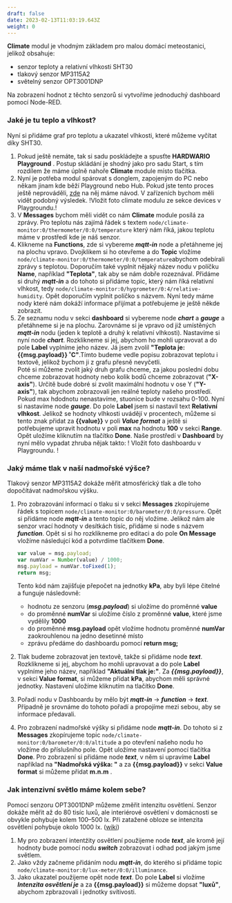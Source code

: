 ```yaml
---
draft: false
date: 2023-02-13T11:03:19.643Z
weight: 0
---
```

**Climate** modul je vhodným základem pro malou domácí meteostanici, jelikož obsahuje:

- senzor teploty a relativní vlhkosti SHT30
- tlakový senzor MP3115A2
- světelný senzor OPT3001DNP


Na zobrazení hodnot z těchto senzorů si vytvoříme jednoduchý dashboard pomocí Node-RED. 

### Jaké je tu teplo a vlhkost? 

Nyní si přidáme graf pro teplotu a ukazatel vlhkosti, které můžeme vyčítat díky SHT30.

1. Pokud ještě nemáte, tak si sadu poskládejte a spusťte **HARDWARIO Playground** . Postup skládání je shodný jako pro sadu Start, s tím rozdílem že máme úplně nahoře **Climate** module místo tlačítka. 
2. Nyní je potřeba modul spárovat s donglem, zapojeným do PC nebo někam jinam kde běží Playground nebo Hub. Pokud jste tento proces ještě neprováděli, [zde](https://www.hardwario.com/cs/education/tutorials/jak-sparovat-kit/) na něj máme návod. V zařízeních bychom měli vidět podobný výsledek. 
!Vložit foto climate modulu ze sekce devices v Playgroundu.! 
1. V **Messages** bychom měli vidět co nám **Climate** module posílá za zprávy. Pro teplotu nás zajímá řádek s textem `node/climate-monitor:0/thermometer/0:0/temperature` který nám říká, jakou teplotu máme v prostředí kde je náš senzor. 
2. Klikneme na **Functions**, zde si vybereme **_mqtt-in_** node a přetáhneme jej na plochu vpravo. Dvojklikem si ho otevřeme a do **Topic** vložíme `node/climate-monitor:0/thermometer/0:0/temperature`abychom odebírali zprávy s teplotou. Doporučím také vyplnit nějaký název nodu v políčku **Name**, například **"Teplota"**, tak aby se nám dobře rozeznával. Přidáme si druhý **_mqtt-in_** a do tohoto si přidáme topic, který nám říká relativní vlhkost, tedy `node/climate-monitor:0/hygrometer/0:4/relative-humidity`. Opět doporučím vyplnit políčko s názvem. Nyní tedy máme nody které nám dokáží informace přijímat a potřebujeme je ještě někde zobrazit.
3. Ze seznamu nodu v sekci **dashboard** si vybereme node **_chart_** a **_gauge_** a přetáhneme si je na plochu. Zarovnáme si je vpravo od již umístěných **_mqtt-in_** nodu (jeden k teplotě a druhý k relativní vlhkosti). 
Nastavíme si nyní node **_chart_**. Rozklikneme si jej, abychom ho mohli upravovat a do pole **Label** vyplníme jeho název. Já jsem zvolil **"Teplota je: {{msg.payload}} ˚C"**.Tímto budeme vedle popisu zobrazovat teplotu i textově, jelikož bychom ji z grafu přesně nevyčetli.  
Poté si můžeme zvolit jaký druh grafu chceme, za jakou poslední dobu chceme zobrazovat hodnoty nebo kolik bodů chceme zobrazovat (**"X-axis"**). Určitě bude dobré si zvolit maximální hodnotu v ose Y (**"Y-axis"**), tak abychom zobrazovali jen reálné teploty našeho prostředí. Pokud max hdodnotu nenastavíme, stuonice bude v rozsahu 0-100. 
Nyní si nastavíme node **_gauge_**. Do pole **Label** jsem si nastavil text **Relativní vlhkost**. Jelikož se hodnoty vlhkosti uvádějí v procentech, můžeme si tento znak přidat za **{{value}}** v poli **_Value format_** a ještě si potřebujeme upravit hodnotu v poli **max** na hodnotu **100** v sekci **Range**. Opět uložíme kliknutím na tlačítko **Done**. 
Naše prostředí v **Dashboard** by nyní mělo vypadat zhruba nějak takto: 
! Vložit foto dashboardu v Playgroundu. ! 

### Jaký máme tlak v naší nadmořské výšce?
Tlakový senzor MP3115A2 dokáže měřit atmosférický tlak a dle toho dopočítávat nadmořskou výšku. 

1. Pro zobrazování informací o tlaku si v sekci **Messages** zkopírujeme řádek s topicem `node/climate-monitor:0/barometer/0:0/pressure`. Opět si přidáme node **_mqtt-in_** a tento topic do něj vložíme. Jelikož nám ale senzor vrací hodnoty v desítkách tisíc, přidáme si node s názvem **_function_**. Opět si si ho rozklikneme pro editaci a do pole **On Message** vložíme následujcí kód a potvrdíme tlačítkem **Done**.

    ```js
    var value = msg.payload;
    var numVar = Number(value) / 1000;  
    msg.payload = numVar.toFixed(1);
    return msg;
    ```
    Tento kód nám zajišťuje přepočet na jednotky **kPa**, aby byli lépe čitelné a funguje následovně:
    - hodnotu ze senzoru (**_msg.payload_**) si uložíme do proměnné **value**
    - do proměnné **numVar** si uložíme číslo z proměnné **value**, které jsme vydělily **1000**
   - do proměnné **msg.payload** opět vložíme hodnotu proměnné **numVar** zaokrouhlenou na jedno desetinné místo
   - zprávu předáme do dashboardu pomocí **return msg;**  
2. Tlak budeme zobrazovat jen textově, takže si přidáme node **_text_**. Rozklikneme si jej, abychom ho mohli upravovat a do pole **Label** vyplníme jeho název, například **"Aktuální tlak je:"**. Za **_{{msg.payload}}_**, v sekci **Value format**, si můžeme přidat **kPa**, abychom měli správné jednotky. Nastavení uložíme kliknutím na tlačítko **Done**.
3. Pořadí nodu v Dashboardu by mělo být **_mqtt-in_** -> **_function_** -> **_text_**. Případně je srovnáme do tohoto pořadí a propojíme mezi sebou, aby se informace předavali. 
4. Pro zobrazení nadmořské výšky si přidáme node **_mqtt-in_**. Do tohoto si z **Messages** zkopírujeme topic `node/climate-monitor:0/barometer/0:0/altitude` a po otevření našeho nodu ho vložíme do příslušního pole. Opět uložíme nastavení pomocí tlačítka **Done**. Pro zobrazení si přidáme node **_text_**, v něm si upravíme **Label** například na **"Nadmořská výška: "** a za **{{msg.payload}}** v sekci **Value format** si můžeme přidat **m.n.m** .      

### Jak intenzivní světlo máme kolem sebe?

Pomocí senzoru OPT3001DNP můžeme změřit intenzitu osvětlení. Senzor dokáže měřit až do 80 tisíc luxů, ale interiérové osvětlení v domácnosti se obvykle pohybuje kolem 100–500 lx. Při zatažené obloze se intenzita osvětlení pohybuje okolo 1000 lx. ([wiki](https://cs.wikipedia.org/wiki/Lux_(jednotka)))

1. My pro zobrazení intentźity osvětlení použijeme node **_text_**, ale kromě její hodnoty bude pomocí nodu **_switch_** zobrazovat i odhad pod jakým jsme světlem. 
2. Jako vždy začneme přidáním nodu **_mqtt-in_**, do kterého si přidáme topic `node/climate-monitor:0/lux-meter/0:0/illuminance`. 
3. Jako ukazatel použijeme opět node **_text_**. Do pole **Label** si vložíme **_Intenzita osvětlení je_** a za **{{msg.payload}}** si můžeme dopsat **"luxů"**, abychom zpbrazovali i jednotky svítivosti.  